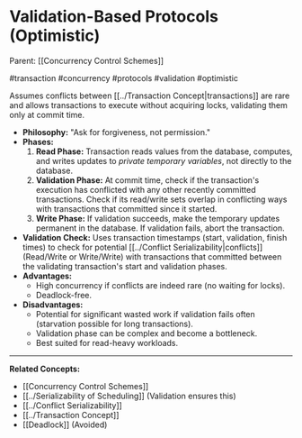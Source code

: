 # Validation-Based Protocols (Optimistic)

Parent: [[Concurrency Control Schemes]]

#transaction #concurrency #protocols #validation #optimistic

Assumes conflicts between [[../Transaction Concept|transactions]] are rare and allows transactions to execute without acquiring locks, validating them only at commit time.

*   **Philosophy:** "Ask for forgiveness, not permission."
*   **Phases:**
    1.  **Read Phase:** Transaction reads values from the database, computes, and writes updates to *private temporary variables*, not directly to the database.
    2.  **Validation Phase:** At commit time, check if the transaction's execution has conflicted with any other recently committed transactions. Check if its read/write sets overlap in conflicting ways with transactions that committed since it started.
    3.  **Write Phase:** If validation succeeds, make the temporary updates permanent in the database. If validation fails, abort the transaction.
*   **Validation Check:** Uses transaction timestamps (start, validation, finish times) to check for potential [[../Conflict Serializability|conflicts]] (Read/Write or Write/Write) with transactions that committed between the validating transaction's start and validation phases.
*   **Advantages:**
    *   High concurrency if conflicts are indeed rare (no waiting for locks).
    *   Deadlock-free.
*   **Disadvantages:**
    *   Potential for significant wasted work if validation fails often (starvation possible for long transactions).
    *   Validation phase can be complex and become a bottleneck.
    *   Best suited for read-heavy workloads.

---
**Related Concepts:**
*   [[Concurrency Control Schemes]]
*   [[../Serializability of Scheduling]] (Validation ensures this)
*   [[../Conflict Serializability]]
*   [[../Transaction Concept]]
*   [[Deadlock]] (Avoided) 